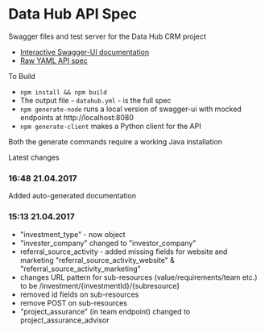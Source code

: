 # Data Hub API Spec
Swagger files and test server for the Data Hub CRM project

- [Interactive Swagger-UI documentation](/docs)
- [Raw YAML API spec](/datahub.yml)

To Build
* `npm install && npm build`
* The output file - `datahub.yml` - is the full spec
* `npm generate-node` runs a local version of swagger-ui with mocked endpoints at http://localhost:8080
* `npm generate-client` makes a Python client for the API

Both the generate commands require a working Java installation

Latest changes

### 16:48 21.04.2017

Added auto-generated documentation

### 15:13 21.04.2017
- "investment_type" - now object
- "invester_company" changed to "investor_company"
- referral_source_activity - added missing fields for website and marketing "referral_source_activity_website" & "referral_source_activity_marketing"
- changes URL pattern for sub-resources (value/requirements/team etc.) to be /investment/{investmentId}/{subresource}
- removed id fields on sub-resources
- remove POST on sub-resources
- "project_assurance" (in team endpoint) changed to project_assurance_advisor